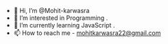 - 👋 Hi, I’m @Mohit-karwasra
- 👀 I’m interested in Programming .
- 🌱 I’m currently learning JavaScript .
- 📫 How to reach me - mohitkarwasra22@gmail.com

<!---
Mohit-karwasra/Mohit-karwasra is a ✨ special ✨ repository because its `README.md` (this file) appears on your GitHub profile.
You can click the Preview link to take a look at your changes.
--->
